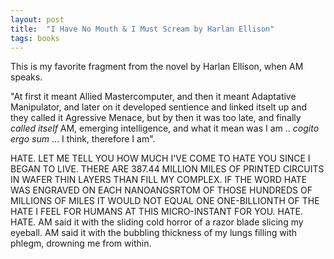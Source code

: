 ```yaml
---
layout: post
title:  "I Have No Mouth & I Must Scream by Harlan Ellison"
tags: books
---
```

This is my favorite fragment from the novel by Harlan Ellison, when AM speaks.

 "At first it meant Allied Mastercomputer, and then it meant Adaptative Manipulator, and later on it developed sentience and linked itselt up and they called it Agressive Menace, but by then it was too late, and finally *called itself* AM, emerging intelligence, and what it mean was I am .. *cogito ergo sum* ... I think, therefore I am".

HATE. LET ME TELL
YOU HOW MUCH I'VE
COME TO HATE YOU
SINCE I BEGAN TO
LIVE.  THERE ARE
387.44 MILLION MILES
OF PRINTED CIRCUITS
IN WAFER THIN LAYERS
THAN FILL MY
COMPLEX. IF THE
WORD HATE WAS
ENGRAVED ON EACH
NANOANGSRTOM OF
THOSE HUNDREDS OF
MILLIONS OF MILES IT
WOULD NOT EQUAL
ONE ONE-BILLIONTH
OF THE HATE I FEEL
FOR HUMANS AT THIS
MICRO-INSTANT FOR
YOU. HATE. HATE.
AM said it with the sliding cold horror of a razor
blade slicing my eyeball. AM said it with the 
bubbling thickness of my lungs filling with phlegm,
drowning me from within.

